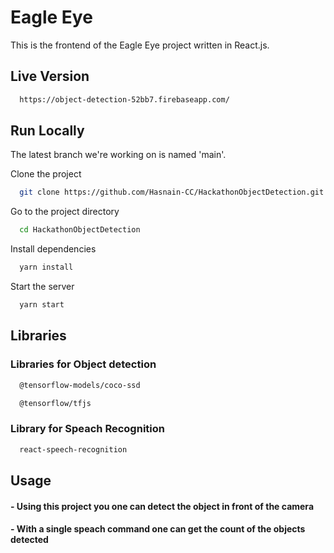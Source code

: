
# Eagle Eye

This is the frontend of the Eagle Eye project written in React.js.

## Live Version

```bash
  https://object-detection-52bb7.firebaseapp.com/
```


## Run Locally

The latest branch we're working on is named 'main'.

Clone the project

```bash
  git clone https://github.com/Hasnain-CC/HackathonObjectDetection.git
```

Go to the project directory

```bash
  cd HackathonObjectDetection
```

Install dependencies

```bash
  yarn install
```

Start the server

```bash
  yarn start
```

## Libraries

### Libraries for Object detection 

```bash
  @tensorflow-models/coco-ssd
```
```bash
  @tensorflow/tfjs
``` 
### Library for Speach Recognition

```bash
  react-speech-recognition
```

## Usage

#### - Using this project you one can detect the object in front of the camera
#### - With a single speach command one can get the count of the objects detected